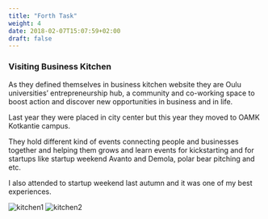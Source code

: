 ```yaml
---
title: "Forth Task"
weight: 4
date: 2018-02-07T15:07:59+02:00
draft: false
---
```


### Visiting Business Kitchen

As they defined themselves in business kitchen website they are Oulu universities’ entrepreneurship hub, a community and co-working space to boost action and discover new opportunities in business and in life. 

Last year they were placed in city center but this year they moved to OAMK Kotkantie campus.

They hold different kind of events connecting people and businesses together and helping them grows and learn events for kickstarting and for startups like startup weekend Avanto and Demola, polar bear pitching and etc.

I also attended to startup weekend last autumn and it was one of my best experiences.

![kitchen1](/bi/pics/kitchen1.jpg "kitchen1")
![kitchen2](/bi/pics/kitchen2.jpg "kitchen2")
